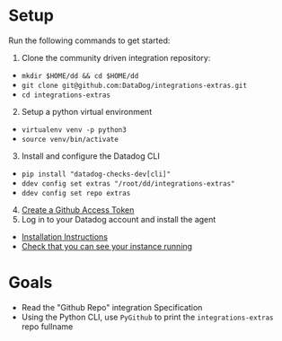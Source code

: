 # Setup

Run the following commands to get started:
1. Clone the community driven integration repository:
  - `mkdir $HOME/dd && cd $HOME/dd`
  - `git clone git@github.com:DataDog/integrations-extras.git`
  - `cd integrations-extras`
2. Setup a python virtual environment
  - `virtualenv venv -p python3`
  - `source venv/bin/activate`
3. Install and configure the Datadog CLI
  - `pip install "datadog-checks-dev[cli]"`
  - `ddev config set extras "/root/dd/integrations-extras"`
  - `ddev config set repo extras`
4. [Create a Github Access Token](https://help.github.com/en/articles/creating-a-personal-access-token-for-the-command-line)
5. Log in to your Datadog account and install the agent
  - [Installation Instructions](https://app.datadoghq.com/account/settings#agent/ubuntu)
  - [Check that you can see your instance running](https://app.datadoghq.com/infrastructure)

# Goals

- Read the "Github Repo" integration Specification
- Using the Python CLI, use `PyGithub` to print the `integrations-extras` repo fullname

